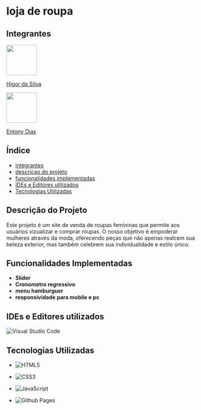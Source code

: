# loja de roupa

## Integrantes

<img src="https://github.com/higorLegal.png" width="80" height="80">

[Higor da Silva](<https://github.com/higorLegal>)

<img src="https://github.com/EntonyDias.png" width="80" height="80">

[Entony Dias](<https://github.com/entonyDias>)

## Índice
- [integrantes](#integrantes)
- [descriçao do projeto](#descrição-do-projeto)
- [funcionalidades implementadas](#funcionalidades-implementadas)
- [IDEs e Editores utilizados](#ides-e-editores-utilizados)
- [Tecnologias Utilizadas](#tecnologias-utilizadas)

## Descrição do Projeto
Este projeto é um site de venda de roupas femininas que permite aos usuários vizualizar e comprar roupas. O nosso objetivo é empoderar mulheres através da moda, oferecendo peças que não apenas realcem sua beleza exterior, mas também celebrem sua individualidade e estilo único. 

## Funcionalidades Implementadas 
- **Slider**
- **Cronometro regressivo**
- **menu hamburguer**
- **responsividade para mobile e pc**

## IDEs e Editores utilizados
<!-- Badge Visual Studio Code -->
![Visual Studio Code](https://img.shields.io/badge/Visual%20Studio%20Code-0078d7.svg?style=for-the-badge&logo=visual-studio-code&logoColor=white)

## Tecnologias Utilizadas 
<!-- Badge HTML5 -->
- ![HTML5](https://img.shields.io/badge/html5-%2523E34F26.svg?style=for-the-badge&logo=html5&logoColor=white)
<!-- Badge CSS3 -->
- ![CSS3](https://img.shields.io/badge/css3-%231572B6.svg?style=for-the-badge&logo=css3&logoColor=white)
<!-- Badge JavaScript -->
- ![JavaScript](https://img.shields.io/badge/javascript-%23323330.svg?style=for-the-badge&logo=javascript&logoColor=%23F7DF1E)
<!-- Badge GitHub Pages -->
- ![Github Pages](https://img.shields.io/badge/github%20pages-121013?style=for-the-badge&logo=github&logoColor=white)


